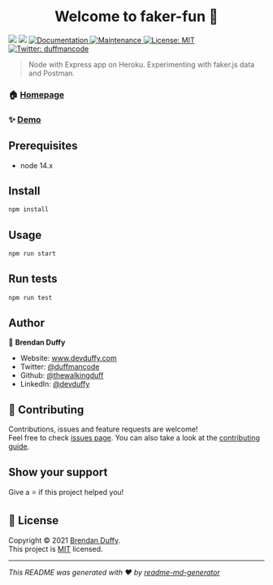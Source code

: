 <h1 align="center">Welcome to faker-fun 👋</h1>
<img src="/images/faker-fun.png>
<p>
  <img alt="Version" src="https://img.shields.io/badge/version-1.0.0-blue.svg?cacheSeconds=2592000" />
  <img src="https://img.shields.io/badge/node-14.x-blue.svg" />
  <a href="https://github.com/kogsio/littletiers#readme" target="_blank">
    <img alt="Documentation" src="https://img.shields.io/badge/documentation-yes-brightgreen.svg" />
  </a>
  <a href="https://github.com/kogsio/littletiers/graphs/commit-activity" target="_blank">
    <img alt="Maintenance" src="https://img.shields.io/badge/Maintained%3F-yes-green.svg" />
  </a>
  <a href="https://github.com/kogsio/littletiers/blob/master/LICENSE" target="_blank">
    <img alt="License: MIT" src="https://img.shields.io/github/license/thewalkingduff/faker-fun" />
  </a>
  <a href="https://twitter.com/duffmancode" target="_blank">
    <img alt="Twitter: duffmancode" src="https://img.shields.io/twitter/follow/duffmancode.svg?style=social" />
  </a>
</p>

> Node with Express app on Heroku. Experimenting with faker.js data and Postman.

### 🏠 [Homepage](https://github.com/kogsio/littletiers#readme)

### ✨ [Demo](https://faker-fun.herokuapp.com/)

## Prerequisites

- node 14.x

## Install

```sh
npm install
```

## Usage

```sh
npm run start
```

## Run tests

```sh
npm run test
```

## Author

👤 **Brendan Duffy**

- Website: www.devduffy.com
- Twitter: [@duffmancode](https://twitter.com/duffmancode)
- Github: [@thewalkingduff](https://github.com/thewalkingduff)
- LinkedIn: [@devduffy](https://linkedin.com/in/devduffy)

## 🤝 Contributing

Contributions, issues and feature requests are welcome!<br />Feel free to check [issues page](https://github.com/kogsio/littletiers/issues). You can also take a look at the [contributing guide](https://github.com/kogsio/littletiers/blob/master/CONTRIBUTING.md).

## Show your support

Give a ⭐️ if this project helped you!

## 📝 License

Copyright © 2021 [Brendan Duffy](https://github.com/thewalkingduff).<br />
This project is [MIT](https://github.com/kogsio/littletiers/blob/master/LICENSE) licensed.

---

_This README was generated with ❤️ by [readme-md-generator](https://github.com/kefranabg/readme-md-generator)_
